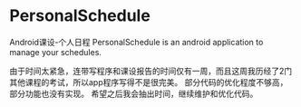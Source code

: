 # PersonalSchedule

Android课设-个人日程
PersonalSchedule is an android application to manage your schedules.

由于时间太紧急，连带写程序和课设报告的时间仅有一周，而且这周我历经了2门其他课程的考试，所以app程序写得不是很完美。
部分代码的优化程度不够高，部分功能也没有实现。
希望之后我会抽出时间，继续维护和优化代码。
